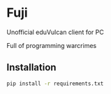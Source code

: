 # Fuji

Unofficial eduVulcan client for PC

Full of programming warcrimes

## Installation

```sh
pip install -r requirements.txt
```